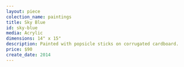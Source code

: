 ```yaml
---
layout: piece
colection_name: paintings
title: Sky Blue
id: sky-blue
media: Acrylic
dimensions: 14" x 15"
description: Painted with popsicle sticks on corrugated cardboard.
price: $90
create_date: 2014
---
```

